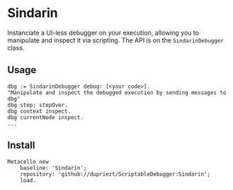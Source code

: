 # Sindarin
Instanciate a UI-less debugger on your execution, allowing you to manipulate and inspect it via scripting.
The API is on the `SindarinDebugger` class.

## Usage

```Smalltalk
dbg := SindarinDebugger debug: [<your code>].
"Manipulate and inspect the debugged execution by sending messages to dbg"
dbg step; stepOver.
dbg context inspect.
dbg currentNode inspect.
...
```

## Install
```Smalltalk
Metacello new
    baseline: 'Sindarin';
    repository: 'github://dupriezt/ScriptableDebugger:Sindarin';
    load.
```
